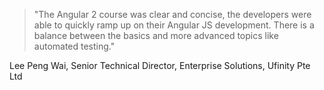 >"The Angular 2 course was clear and concise, the developers were able to 
 quickly ramp up on their Angular JS development. There is a balance 
 between the basics and more advanced topics like automated testing."

Lee Peng Wai, Senior Technical Director, Enterprise Solutions, Ufinity Pte Ltd